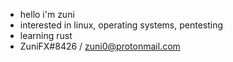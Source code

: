 - hello i'm zuni
- interested in linux, operating systems, pentesting
- learning rust
- ZuniFX#8426 / zuni0@protonmail.com

<!---
zun1uwu/zun1uwu is a ✨ special ✨ repository because its `README.md` (this file) appears on your GitHub profile.
You can click the Preview link to take a look at your changes.
--->
